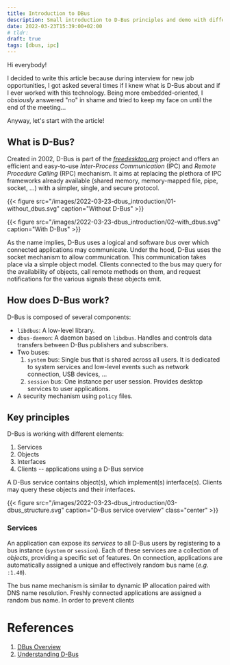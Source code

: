 ```yaml
---
title: Introduction to DBus
description: Small introduction to D-Bus principles and demo with different tools and libraries.
date: 2022-03-23T15:39:00+02:00
# tldr:
draft: true
tags: [dbus, ipc]
---
```


Hi everybody!

I decided to write this article because during interview for new job opportunities, I got asked several times if I knew
what is D-Bus about and if I ever worked with this technology. Being more embedded-oriented, I *obsiously* answered "no"
in shame and tried to keep my face on until the end of the meeting...

Anyway, let's start with the article!


## What is D-Bus?

Created in 2002, D-Bus is part of the [*freedesktop.org*](https://freedesktop.org) project and offers an efficient and
easy-to-use *Inter-Process Communication* (IPC) and *Remote Procedure Calling* (RPC) mechanism. It aims at replacing the
plethora of IPC frameworks already available (shared memory, memory-mapped file, pipe, socket, ...) with a simpler,
single, and secure protocol.

{{< figure src="/images/2022-03-23-dbus_introduction/01-without_dbus.svg" caption="Without D-Bus" >}}

{{< figure src="/images/2022-03-23-dbus_introduction/02-with_dbus.svg" caption="With D-Bus" >}}

As the name implies, D-Bus uses a logical and software *bus* over which connected applications may communicate. Under
the hood, D-Bus uses the socket mechanism to allow communication. This communication takes place via a simple object
model. Clients connected to the bus may query for the availability of objects, call remote methods on them, and request
notifications for the various signals these objects emit.


## How does D-Bus work?

D-Bus is composed of several components:

- `libdbus`: A low-level library.
- `dbus-daemon`: A daemon based on `libdbus`. Handles and controls data transfers between D-Bus publishers and
    subscribers.
- Two buses:
    1. `system` bus: Single bus that is shared across all users. It is dedicated to system services and low-level events
        such as network connection, USB devices, ...
    2. `session` bus: One instance per user session. Provides desktop services to user applications.
- A security mechanism using `policy` files.


## Key principles

D-Bus is working with different elements:

1. Services
2. Objects
3. Interfaces
4. Clients -- applications using a D-Bus service

A D-Bus service contains object(s), which implement(s) interface(s). Clients may query these objects and their
interfaces.

{{< figure src="/images/2022-03-23-dbus_introduction/03-dbus_structure.svg" caption="D-Bus service overview" class="center" >}}

### Services

An application can expose its *services* to all D-Bus users by registering to a bus instance (`system` or `session`).
Each of these services are a collection of *objects*, providing a specific set of features. On connection, applications
are automatically assigned a unique and effectively random bus name (*e.g.* `:1.40`).

The bus name mechanism is similar to dynamic IP allocation paired with DNS name resolution. Freshly connected
applications are assigned a random bus name. In order to prevent clients


# References

1. [DBus Overview](https://pythonhosted.org/txdbus/dbus_overview.html)
2. [Understanding D-Bus](https://bootlin.com/pub/conferences/2016/meetup/dbus/josserand-dbus-meetup.pdf)
